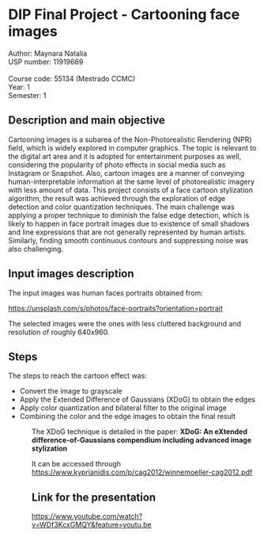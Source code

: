 # DIP Final Project - Cartooning face images


Author: Maynara Natalia  <br>
USP number: 11919669			<br>								
Course code: 55134 (Mestrado CCMC)							  
Year: 1		
Semester: 1	

## Description and main objective 

Cartooning images is a subarea of the Non-Photorealistic Rendering (NPR) field, which is widely explored in computer graphics. The topic is relevant to the digital art area and it is adopted for entertainment purposes as well, considering the popularity of photo effects in social media such as Instagram or Snapshot. Also, cartoon images are a manner of conveying human-interpretable information at the same level of photorealistic imagery with less amount of data. This project consists of a face cartoon stylization algorithm, the result was achieved through the exploration of edge detection and color quantization techniques. The main challenge was applying a proper technique to diminish the false edge detection, which is likely to happen in face portrait images due to existence of small shadows and line expressions that are not generally represented by human artists. Similarly, finding smooth continuous contours and suppressing noise was also challenging.


## Input images description

The input images was human faces portraits obtained from:

https://unsplash.com/s/photos/face-portraits?orientation=portrait

The selected images were the ones with less cluttered background and resolution of roughly 640x960.


## Steps

The steps to reach the cartoon effect was:

<ul>
    <li>Convert the image to grayscale</li>
    <li>Apply the  Extended Difference of Gaussians (XDoG) to obtain the edges</li>
    <li>Apply color quantization and bilateral filter to the original image</li>
    <li>Combining the color and the edge images to obtain the final result</li>
<ul



The XDoG technique is detailed in the paper: <b> XDoG: An eXtended difference-of-Gaussians compendium including advanced image stylization </b>

It can be accessed through https://www.kyprianidis.com/p/cag2012/winnemoeller-cag2012.pdf

## Link for the presentation

https://www.youtube.com/watch?v=WDf3KcxGMQY&feature=youtu.be
